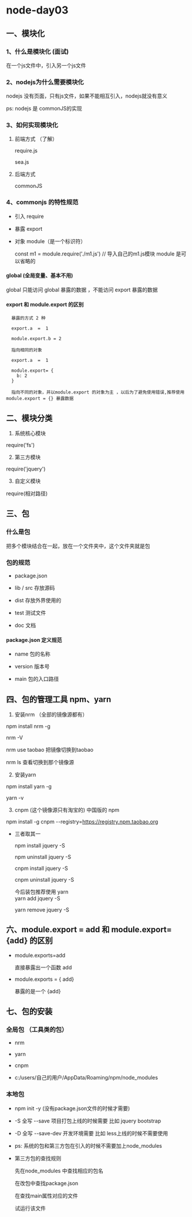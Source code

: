 # node-day03  

## 一、模块化

### 1、什么是模块化  (面试)

  在一个js文件中，引入另一个js文件   

### 2、nodejs为什么需要模块化  

  nodejs 没有页面，只有js文件，如果不能相互引入，nodejs就没有意义    

  ps: nodejs 是 commonJS的实现    

### 3、如何实现模块化  

1. 前端方式 （了解）

    require.js  

    sea.js   

2. 后端方式 

    commonJS 

### 4、commonjs 的特性规范   

+ 引入  require  

+ 暴露  export    

+ 对象  module（是一个标识符） 

  const m1 = module.require('./m1.js') // 导入自己的m1.js模块 module 是可以省略的   

#### global (全局变量、基本不用)

global 只能访问 global 暴露的数据  ，不能访问  export 暴露的数据 

#### export 和 module.export 的区别  

```
  暴露的方式 2 种  

  export.a  =  1    

  module.export.b = 2  

  指向相同的对象  

  export.a  =  1    

  module.export= {
    b: 2 
  }

  指向不同的对象，并以module.export 的对象为主 ，以后为了避免使用错误,推荐使用 module.export = {} 暴露数据  
```

## 二、模块分类  

1. 系统核心模块  

  require('fs')

2. 第三方模块   

  require('jquery')

3. 自定义模块  

  require(相对路径)  


## 三、包 

### 什么是包

  把多个模块结合在一起，放在一个文件夹中，这个文件夹就是包     

### 包的规范  

  + package.json   

  + lib / src 存放源码    

  + dist 存放外界使用的  

  + test 测试文件  

  + doc  文档   

#### package.json 定义规范  

+ name  包的名称  

+ version 版本号  

+ main 包的入口路径  

## 四、包的管理工具 npm、yarn  

1. 安装nrm （全部的镜像源都有）

  npm install nrm -g  

  nrm -V    

  nrm use taobao  把镜像切换到taobao   

  nrm ls  查看切换到那个镜像源  

2. 安装yarn  

  npm install yarn -g     

  yarn -v   

3. cnpm  (这个镜像源只有淘宝的) 中国版的 npm  

  npm install -g cnpm --registry=https://registry.npm.taobao.org

+ 三者取其一 

  npm install jquery -S  

  npm uninstall jquery -S 

  cnpm install jquery -S 

  cnpm uninstall jquery -S 

  今后装包推荐使用 yarn  
  yarn add jquery -S  

  yarn remove jquery -S  

## 六、module.export = add 和 module.export= {add} 的区别

+ module.exports=add  

  直接暴露出一个函数  add  

+ module.exports = { add}  

  暴露的是一个 {add} 


## 七、包的安装  

### 全局包 （工具类的包） 

+ nrm 

+ yarn 

+ cnpm  

+ c:/users/自己的用户/AppData/Roaming/npm/node_modules

### 本地包  

+ npm init -y (没有package.json文件的时候才需要)

+ -S  全写 --save       项目打包上线的时候需要 比如 jquery bootstrap  

+ -D  全写 --save-dev   开发环境需要 比如 less上线的时候不需要使用 

+ ps: 系统的包和第三方包在引入的时候不需要加上node_modules  

+ 第三方包的查找规则    

  先在node_modules 中查找相应的包名  

  在改包中查找package.json   

  在查找main属性对应的文件   

  试运行该文件   